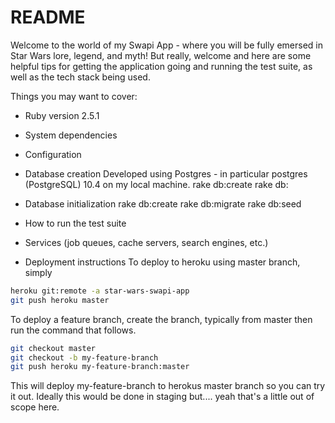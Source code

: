 # README

Welcome to the world of my Swapi App - where you will be fully emersed in Star Wars lore, legend, and myth! But really, welcome and here are some helpful tips for getting the application going and running the test suite, as well as the tech stack being used.

Things you may want to cover:

* Ruby version
2.5.1

* System dependencies

* Configuration

* Database creation
Developed using Postgres - in particular postgres (PostgreSQL) 10.4 on my local machine.
rake db:create
rake db:



* Database initialization
rake db:create
rake db:migrate
rake db:seed

* How to run the test suite

* Services (job queues, cache servers, search engines, etc.)

* Deployment instructions
To deploy to heroku using master branch, simply
```bash
heroku git:remote -a star-wars-swapi-app
git push heroku master
```

To deploy a feature branch, create the branch, typically from master then run the command that follows.

```bash
git checkout master
git checkout -b my-feature-branch
git push heroku my-feature-branch:master
```

This will deploy my-feature-branch to herokus master branch so you can try it out. Ideally this would be done in staging but.... yeah that's a little out of scope here.
